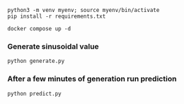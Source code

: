 ```shell
python3 -m venv myenv; source myenv/bin/activate
pip install -r requirements.txt
```

```shell
docker compose up -d
```

### Generate sinusoidal value
```shell
python generate.py
```

### After a few minutes of generation run prediction
```shell
python predict.py
```
